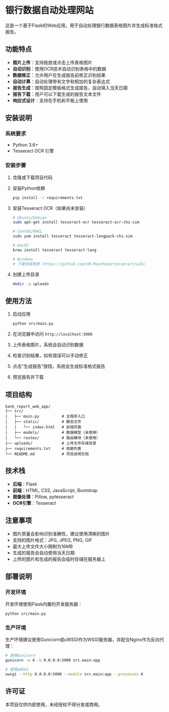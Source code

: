# 银行数据自动处理网站

这是一个基于Flask的Web应用，用于自动处理银行数据表格图片并生成标准格式报告。

## 功能特点

- **图片上传**：支持拖放或点击上传表格图片
- **自动识别**：使用OCR技术自动识别表格中的数据
- **数据修正**：允许用户在生成报告前修正识别结果
- **自动计算**：自动处理带有文字和相加的复杂表达式
- **报告生成**：按照固定模板格式生成报告，自动填入当天日期
- **报告下载**：用户可以下载生成的报告文本文件
- **响应式设计**：支持在手机和平板上使用

## 安装说明

### 系统要求

- Python 3.6+
- Tesseract OCR 引擎

### 安装步骤

1. 克隆或下载项目代码

2. 安装Python依赖
   ```bash
   pip install -r requirements.txt
   ```

3. 安装Tesseract OCR（如果尚未安装）
   ```bash
   # Ubuntu/Debian
   sudo apt-get install tesseract-ocr tesseract-ocr-chi-sim
   
   # CentOS/RHEL
   sudo yum install tesseract tesseract-langpack-chi-sim
   
   # macOS
   brew install tesseract tesseract-lang
   
   # Windows
   # 下载安装程序：https://github.com/UB-Mannheim/tesseract/wiki
   ```

4. 创建上传目录
   ```bash
   mkdir -p uploads
   ```

## 使用方法

1. 启动应用
   ```bash
   python src/main.py
   ```

2. 在浏览器中访问 `http://localhost:5000`

3. 上传表格图片，系统会自动识别数据

4. 检查识别结果，如有错误可以手动修正

5. 点击"生成报告"按钮，系统会生成标准格式报告

6. 预览报告并下载

## 项目结构

```
bank_report_web_app/
├── src/
│   ├── main.py          # 主程序入口
│   ├── static/          # 静态文件
│   │   └── index.html   # 前端页面
│   ├── models/          # 数据模型（未使用）
│   └── routes/          # 路由模块（未使用）
├── uploads/             # 上传文件存储目录
├── requirements.txt     # 依赖列表
└── README.md            # 项目说明文档
```

## 技术栈

- **后端**：Flask
- **前端**：HTML, CSS, JavaScript, Bootstrap
- **图像处理**：Pillow, pytesseract
- **OCR引擎**：Tesseract

## 注意事项

- 图片质量会影响识别准确性，建议使用清晰的图片
- 支持的图片格式：JPG, JPEG, PNG, GIF
- 最大上传文件大小限制为16MB
- 生成的报告会自动使用当天日期
- 上传的图片和生成的报告会临时存储在服务器上

## 部署说明

### 开发环境

开发环境使用Flask内置的开发服务器：

```bash
python src/main.py
```

### 生产环境

生产环境建议使用Gunicorn或uWSGI作为WSGI服务器，并配合Nginx作为反向代理：

```bash
# 使用Gunicorn
gunicorn -w 4 -b 0.0.0.0:5000 src.main:app

# 使用uWSGI
uwsgi --http 0.0.0.0:5000 --module src.main:app --processes 4
```

## 许可证

本项目仅供内部使用，未经授权不得分发或商用。
